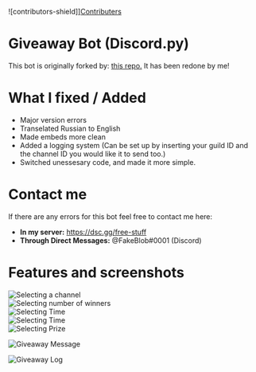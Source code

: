 ![contributors-shield]][Contributers](https://github.com/blobonmyknob/giveaway/graphs/contributors)


# Giveaway Bot (Discord.py)
This bot is originally forked by: <a href="https://github.com/helish88/giveaway">this repo.</a>
It has been redone by me!





# What I fixed / Added
- Major version errors
- Transelated Russian to English
- Made embeds more clean
- Added a logging system (Can be set up by inserting your guild ID and the channel ID you would like it to send too.)
- Switched unessesary code, and made it more simple.

# Contact me
If there are any errors for this bot feel free to contact me here:
- **In my server:** https://dsc.gg/free-stuff
- **Through Direct Messages:** @FakeBlob#0001 (Discord)



# Features and screenshots
![Selecting a channel](https://imgur.com/gIbeXoI.png) <br/>
![Selecting number of winners](https://imgur.com/f03Ykjt.png) <br/>
![Selecting Time](https://imgur.com/2iBlavx.png) <br/>
![Selecting Time](https://imgur.com/9anaIsO.png) <br/>
![Selecting Prize](https://imgur.com/JIX4YF5.png) <br/>

![Giveaway Message](https://imgur.com/ZzQV2m6.png) <br/>

![Giveaway Log](https://imgur.com/8U7H6f5.png) <br/>
